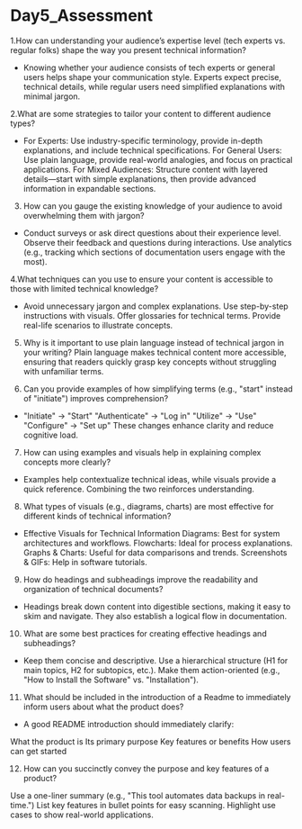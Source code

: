 # Day5_Assessment
1.How can understanding your audience’s expertise level (tech experts vs. regular folks) shape the way you present technical information?
- Knowing whether your audience consists of tech experts or general users helps shape your communication style. Experts expect precise, technical details, while regular users need simplified explanations with minimal jargon.
  
2.What are some strategies to tailor your content to different audience types?
- For Experts: Use industry-specific terminology, provide in-depth explanations, and include technical specifications.
For General Users: Use plain language, provide real-world analogies, and focus on practical applications.
For Mixed Audiences: Structure content with layered details—start with simple explanations, then provide advanced information in expandable sections.

3. How can you gauge the existing knowledge of your audience to avoid overwhelming them with jargon?
- Conduct surveys or ask direct questions about their experience level.
Observe their feedback and questions during interactions.
Use analytics (e.g., tracking which sections of documentation users engage with the most).

4.What techniques can you use to ensure your content is accessible to those with limited technical knowledge?
- Avoid unnecessary jargon and complex explanations.
Use step-by-step instructions with visuals.
Offer glossaries for technical terms.
Provide real-life scenarios to illustrate concepts. 

5. Why is it important to use plain language instead of technical jargon in your writing?
Plain language makes technical content more accessible, ensuring that readers quickly grasp key concepts without struggling with unfamiliar terms.

6. Can you provide examples of how simplifying terms (e.g., "start" instead of "initiate") improves comprehension?
- "Initiate" → "Start"
"Authenticate" → "Log in"
"Utilize" → "Use"
"Configure" → "Set up"
These changes enhance clarity and reduce cognitive load.

7. How can using examples and visuals help in explaining complex concepts more clearly?
 - Examples help contextualize technical ideas, while visuals provide a quick reference. Combining the two reinforces understanding.

8. What types of visuals (e.g., diagrams, charts) are most effective for different kinds of technical information?
- Effective Visuals for Technical Information
Diagrams: Best for system architectures and workflows.
Flowcharts: Ideal for process explanations.
Graphs & Charts: Useful for data comparisons and trends.
Screenshots & GIFs: Help in software tutorials.

9. How do headings and subheadings improve the readability and organization of technical documents?
- Headings break down content into digestible sections, making it easy to skim and navigate. They also establish a logical flow in documentation.

10. What are some best practices for creating effective headings and subheadings?
- Keep them concise and descriptive.
Use a hierarchical structure (H1 for main topics, H2 for subtopics, etc.).
Make them action-oriented (e.g., "How to Install the Software" vs. "Installation").

11. What should be included in the introduction of a Readme to immediately inform users about what the product does?
- A good README introduction should immediately clarify:

What the product is
Its primary purpose
Key features or benefits
How users can get started

12. How can you succinctly convey the purpose and key features of a product?
    
Use a one-liner summary (e.g., "This tool automates data backups in real-time.")
List key features in bullet points for easy scanning.
Highlight use cases to show real-world applications.

